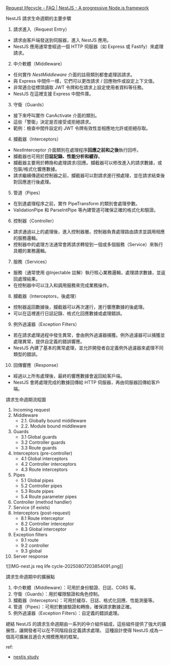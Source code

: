[Request lifecycle - FAQ | NestJS - A progressive Node.js framework](https://docs.nestjs.com/faq/request-lifecycle)


NestJS 請求生命週期的主要步驟

1.	請求進入（Request Entry）
- 請求由客戶端發送到伺服器，進入 NestJS 應用。
- NestJS 應用通常會經過一個 HTTP 伺服器（如 Express 或 Fastify）來處理請求。


2.	中介軟體（Middleware）
- 任何實作 _NestMiddleware_ 介面的註冊類別都會處理該請求。
- 與 Express 中間件一樣，它們可以更改請求 / 回應物件或設定上下文值。
- 非常適合從標頭讀取 JWT 令牌和在請求上設定使用者資料等任務。
- NestJS 在這裡支援 Express 中間件庫。


3.	守衛（Guards）
- 接下來呼叫實作 CanActivate 介面的類別。
- 這些「警衛」決定是否接受或拒絕請求。
- 範例：檢查中間件設定的 JWT 令牌有效性並相應地允許或拒絕存取。


4.	攔截器（Interceptors）
- NestInterceptor 介面類別在處理程序**回應之前和之後**執行回呼。
- 攔截器也可用於**日誌記錄、性能分析和緩存**。
- 攔截器主要用於轉換和處理請求/回應。攔截器可以修改進入的請求數據，或包裝/格式化響應數據。
- 請求繼續傳遞給控制器之前，攔截器可以對請求進行預處理，並在請求結束後對回應進行後處理。


5.	管道（Pipes）
- 在到達處理程序之前，實作 PipeTransform 的類別會處理參數。
- ValidationPipe 和 ParseIntPipe 等內建管道可確保正確的格式化和驗證。


6.	控制器（Controller）
- 請求通過以上的處理後，進入控制器層。控制器負責處理路由請求並調用相應的服務邏輯。
- 控制器中的處理方法通常會將請求轉發到一個或多個服務（Service）來執行具體的業務邏輯。


7.	服務（Services）
- 服務（通常使用 @Injectable 註解）執行核心業務邏輯，處理請求數據，並返回處理結果。
- 在控制器中可以注入和調用服務來完成業務操作。


8.	攔截器（Interceptors，後處理）
- 控制器返回數據後，攔截器可以再次運行，進行響應數據的後處理。
- 可以在這裡進行日誌記錄、格式化回應數據或處理錯誤。


9.	例外過濾器（Exception Filters）
- 若在請求處理過程中發生異常，會由例外過濾器捕獲。例外過濾器可以捕獲並處理異常，提供自定義的錯誤響應。
- NestJS 內建了基本的異常處理，並允許開發者自定義例外過濾器來處理不同類型的錯誤。


10.	回傳響應（Response）
- 經過以上所有處理後，最終的響應數據會返回給客戶端。
- NestJS 會將處理完成的數據回傳給 HTTP 伺服器，再由伺服器回傳給客戶端。



請求生命週期流程圖

1. Incoming request
2. Middleware
    - 2.1. Globally bound middleware
    - 2.2. Module bound middleware
3. Guards
    - 3.1 Global guards
    - 3.2 Controller guards
    - 3.3 Route guards
4. Interceptors (pre-controller)
    - 4.1 Global interceptors
    - 4.2 Controller interceptors
    - 4.3 Route interceptors
5. Pipes
    - 5.1 Global pipes
    - 5.2 Controller pipes
    - 5.3 Route pipes
    - 5.4 Route parameter pipes
6. Controller (method handler)
7. Service (if exists)
8. Interceptors (post-request)
    - 8.1 Route interceptor
    - 8.2 Controller interceptor
    - 8.3 Global interceptor
9. Exception filters
    - 9.1 route
    - 9.2 controller
    - 9.3 global
10. Server response


![[IMG-nest.js req life cycle-20250807203854091.png]]


請求生命週期中的擴展點
1.	中介軟體（Middleware）：可用於身份驗證、日誌、CORS 等。
2.	守衛（Guards）：用於權限驗證和角色控制。
3.	攔截器（Interceptors）：可用於緩存、日誌、格式化回應、性能測量等。
4.	管道（Pipes）：可用於數據驗證和轉換，確保請求數據正確。
5.	例外過濾器（Exception Filters）：自定義的錯誤處理。

總結
NestJS 的請求生命週期由一系列的中介組件組成，這些組件提供了強大的擴展性，讓開發者可以在不同階段自定義請求處理。
這種設計使得 NestJS 成為一個高可擴展且適合大規模應用的框架。



ref:
- [nestjs study](https://www.learnnote.site/nestjs)